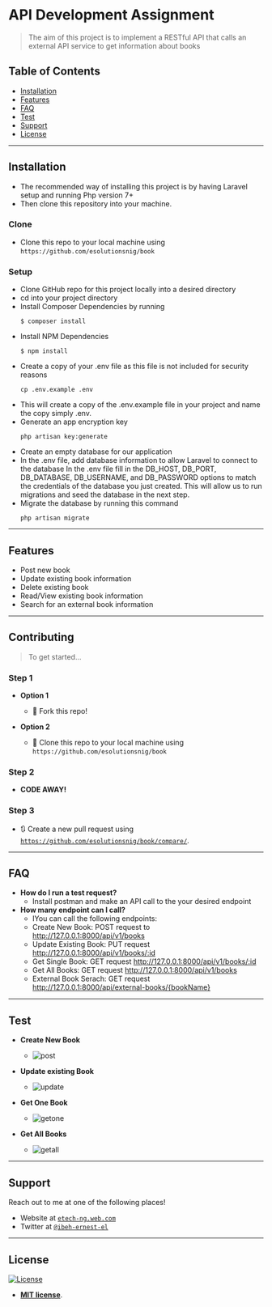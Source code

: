 # API Development Assignment

> The aim of this project is to implement a RESTful API that calls an external API service to get information about books

## Table of Contents
- [Installation](#installation)
- [Features](#features)
- [FAQ](#faq)
- [Test](#test)
- [Support](#support)
- [License](#license)

---

## Installation

- The recommended way of installing this project is by having Laravel setup and running Php version 7+
- Then clone this repository into your machine.

### Clone

- Clone this repo to your local machine using `https://github.com/esolutionsnig/book`

### Setup

- Clone GitHub repo for this project locally into a desired directory
- cd into your project directory
- Install Composer Dependencies by running 
    ```shell
    $ composer install
    ```
- Install NPM Dependencies
    ```shell
    $ npm install
    ```
- Create a copy of your .env file as this file is not included for security reasons
    ```shell
    cp .env.example .env
    ```
- This will create a copy of the .env.example file in your project and name the copy simply .env.
- Generate an app encryption key
    ```shell
    php artisan key:generate
    ```
- Create an empty database for our application
- In the .env file, add database information to allow Laravel to connect to the database
In the .env file fill in the DB_HOST, DB_PORT, DB_DATABASE, DB_USERNAME, and DB_PASSWORD options to match the credentials of the database you just created. This will allow us to run migrations and seed the database in the next step.
- Migrate the database by running this command
    ```shell
    php artisan migrate
    ```
    
---

## Features
- Post new book
- Update existing book information
- Delete existing book
- Read/View existing book information
- Search for an external book information
---

## Contributing

> To get started...

### Step 1

- **Option 1**
    - 🍴 Fork this repo!

- **Option 2**
    - 👯 Clone this repo to your local machine using `https://github.com/esolutionsnig/book`

### Step 2

- **CODE AWAY!** 

### Step 3

- 🔃 Create a new pull request using <a href="https://github.com/esolutionsnig/book/compare/" target="_blank">`https://github.com/esolutionsnig/book/compare/`</a>.

---

## FAQ

- **How do I run a test request?**
    - Install postman and make an API call to the your desired endpoint
- **How many endpoint can I call?**
    - IYou can call the following endpoints: 
     - Create New Book: POST request to http://127.0.0.1:8000/api/v1/books
     - Update Existing Book: PUT request http://127.0.0.1:8000/api/v1/books/:id
     - Get Single Book: GET request http://127.0.0.1:8000/api/v1/books/:id
     - Get All Books: GET request http://127.0.0.1:8000/api/v1/books
     - External Book Serach: GET request http://127.0.0.1:8000/api/external-books/{bookName}

---

## Test

- **Create New Book**
    - <img src="https://res.cloudinary.com/etechdataservices/image/upload/v1597066085/Post_mvknnj.png" title="Post" alt="post">

- **Update existing Book**
    - <img src="https://res.cloudinary.com/etechdataservices/image/upload/v1597066085/Update_qutnng.png" title="Update" alt="update">
 
- **Get One Book**
    - <img src="https://res.cloudinary.com/etechdataservices/image/upload/v1597066085/Get_One_lq8joc.png" title="GetOne" alt="getone">
 
- **Get All Books**
    - <img src="https://res.cloudinary.com/etechdataservices/image/upload/v1597066085/Get_All_zm0tdp.png" title="GetAll" alt="getall">
    
---

## Support

Reach out to me at one of the following places!

- Website at <a href="https://etech-ng.web.app/" target="_blank">`etech-ng.web.com`</a>
- Twitter at <a href="https://www.linkedin.com/in/ibeh-ernest-el/" target="_blank">`@ibeh-ernest-el`</a>


---

## License

[![License](http://img.shields.io/:license-mit-blue.svg?style=flat-square)](http://badges.mit-license.org)

- **[MIT license](http://opensource.org/licenses/mit-license.php)**.

